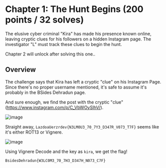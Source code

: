 # Chapter 1: The Hunt Begins (200 points / 32 solves)

The elusive cyber criminal "Kira" has made his presence known online, leaving cryptic clues for his followers on a hidden Instagram page. The investigator "L" must track these clues to begin the hunt.

Chapter 2 will unlock after solving this one..

## Overview

The challenge says that Kira has left a cryptic "clue" on his Instagram Page. Since there's no proper username mentioned, it's safe to assume it's probably in the BSides Dehradun page.

And sure enough, we find the post with the cryptic "clue" (https://www.instagram.com/p/C_VbWOySlhV/).

![image](https://github.com/user-attachments/assets/04753341-776a-43e5-808c-ebf85b67c4c7)

Straight away, `LazdoaUerzrdev{N3LM0U3_70_7Y3_D347R_V073_T7F}` seems like it's either ROT13 or Vignere.

![image](https://github.com/user-attachments/assets/b075f554-3b63-4a9b-9d9d-37e7e7e15ccc)

Using Vignere Decode and the key as `kira`, we get the flag!

`BsidesDehradun{W3LC0M3_70_7H3_D347H_N073_C7F}`
